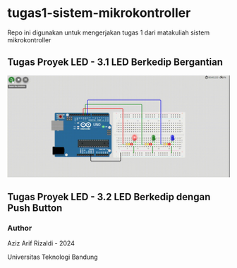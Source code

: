 # tugas1-sistem-mikrokontroller
Repo ini digunakan untuk mengerjakan tugas 1 dari matakuliah sistem mikrokontroller

## Tugas Proyek LED - 3.1 LED Berkedip Bergantian
![Tampilan 3.1](preview/3-1.gif)

## Tugas Proyek LED - 3.2 LED Berkedip dengan Push Button

### Author
Aziz Arif Rizaldi - 2024

Universitas Teknologi Bandung
